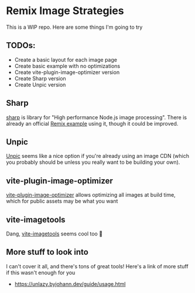 # Remix Image Strategies

This is a WIP repo. Here are some things I'm going to try

## TODOs:

- Create a basic layout for each image page
- Create basic example with no optimizations
- Create vite-plugin-image-optimizer version
- Create Sharp version
- Create Unpic version

## Sharp

[sharp](https://github.com/lovell/sharp) is library for "High performance Node.js image processing". There is already an official [Remix example](https://github.com/remix-run/examples/tree/main/image-resize) using it, though it could be improved.

## Unpic

[Unpic](https://unpic.pics/img/react/) seems like a nice option if you're already using an image CDN (which you probably should be unless you really want to be building your own).

## vite-plugin-image-optimizer

[vite-plugin-image-optimizer](https://github.com/FatehAK/vite-plugin-image-optimizer) allows optimizing all images at build time, which for public assets may be what you want

## vite-imagetools

Dang, [vite-imagetools](https://github.com/JonasKruckenberg/imagetools/tree/main/packages/vite) seems cool too 🤔

## More stuff to look into

I can't cover it all, and there's tons of great tools! Here's a link of more stuff if this wasn't enough for you

- https://unlazy.byjohann.dev/guide/usage.html
